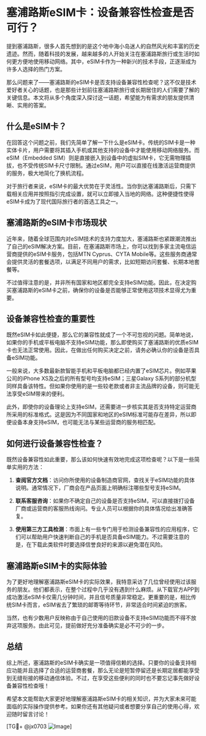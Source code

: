 # 塞浦路斯eSIM卡：设备兼容性检查是否可行？

提到塞浦路斯，很多人首先想到的是这个地中海小岛迷人的自然风光和丰富的历史遗迹。然而，随着科技的发展，越来越多的人开始关注在塞浦路斯旅行或生活时如何更方便地使用移动网络。其中，eSIM卡作为一种新兴的技术手段，正逐渐成为许多人选择的热门方案。

那么问题来了——塞浦路斯的eSIM卡是否支持设备兼容性检查呢？这不仅是技术爱好者关心的话题，也是那些计划前往塞浦路斯旅行或长期居住的人们需要了解的关键信息。本文将从多个角度深入探讨这一话题，希望能为有需求的朋友提供清晰、实用的答案。

## 什么是eSIM卡？

在回答这个问题之前，我们先简单了解一下什么是eSIM卡。传统的SIM卡是一种实体卡片，用户需要将其插入手机或其他支持的设备中才能使用移动网络服务。而eSIM（Embedded SIM）则是直接嵌入到设备中的虚拟SIM卡，它无需物理插拔，也不受传统SIM卡尺寸限制。通过eSIM，用户可以直接在线激活运营商提供的服务，极大地简化了换机流程。

对于旅行者来说，eSIM卡的最大优势在于灵活性。当你到达塞浦路斯后，只需下载相关应用并按照指引完成设置，就可以立即接入当地的网络。这种便捷性使得eSIM卡成为了现代国际旅行者的首选工具之一。

## 塞浦路斯的eSIM卡市场现状

近年来，随着全球范围内对eSIM技术的支持力度加大，塞浦路斯也紧跟潮流推出了自己的eSIM解决方案。目前，在塞浦路斯市场上，你可以找到多家主流电信运营商提供的eSIM卡服务，包括MTN Cyprus、CYTA Mobile等。这些服务商通常会提供灵活的套餐选项，以满足不同用户的需求，比如短期访问套餐、长期本地套餐等。

不过值得注意的是，并非所有国家和地区都完全支持eSIM功能。因此，在决定购买塞浦路斯的eSIM卡之前，确保你的设备是否能够正常使用这项技术显得尤为重要。

## 设备兼容性检查的重要性

既然eSIM卡如此便捷，那么它的兼容性就成了一个不可忽视的问题。简单地说，如果你的手机或平板电脑不支持eSIM功能，那么即使购买了塞浦路斯的优质eSIM卡也无法正常使用。因此，在做出任何购买决定之前，请务必确认你的设备是否具备eSIM功能。

一般来说，大多数最新款智能手机和平板电脑都已经内置了eSIM芯片。例如苹果公司的iPhone XS及之后的所有型号均支持eSIM；三星Galaxy S系列的部分机型同样具备该特性。但如果你使用的是一些较老款或者非主流品牌的设备，则可能无法享受eSIM带来的便利。

此外，即使你的设备理论上支持eSIM，还需要进一步核实其是否支持特定运营商所采用的标准格式。这是因为不同国家和地区的eSIM标准可能存在差异，所以即便设备本身支持eSIM，也可能无法与某些运营商的服务相匹配。

## 如何进行设备兼容性检查？

既然设备兼容性如此重要，那么该如何快速有效地完成这项检查呢？以下是一些简单实用的方法：

1. **查阅官方文档**：访问你所使用的设备制造商官网，查找关于eSIM功能的具体说明。通常情况下，厂商会在产品页面上明确标注哪些型号支持eSIM。
   
2. **联系客服咨询**：如果你不确定自己的设备是否支持eSIM，可以直接拨打设备厂商或运营商的客服热线询问。专业人员可以根据你的具体情况给出准确答复。

3. **使用第三方工具检测**：市面上有一些专门用于检测设备兼容性的应用程序，它们可以帮助用户快速判断自己的手机是否具备eSIM能力。不过需要注意的是，在下载此类软件时要选择信誉良好的来源以避免潜在风险。

## 塞浦路斯eSIM卡的实际体验

为了更好地理解塞浦路斯eSIM卡的实际效果，我特意采访了几位曾经使用过该服务的朋友。他们都表示，在整个过程中几乎没有遇到什么麻烦。从下载官方APP到成功激活eSIM卡仅需几分钟时间，并且信号质量非常稳定。更重要的是，相比传统SIM卡而言，eSIM省去了繁琐的邮寄等待环节，非常适合时间紧迫的旅客。

当然，也有少数用户反映称由于自己使用的旧款设备不支持eSIM功能而不得不放弃这项服务。由此可见，提前做好充分准备确实是必不可少的一步。

## 总结

综上所述，塞浦路斯的eSIM卡确实是一项值得信赖的选择。只要你的设备支持相应功能并且选择了合适的运营商套餐，那么无论是短暂停留还是长期定居都能享受到无缝衔接的移动通信体验。不过，在享受这些便利的同时也不要忘记事先做好设备兼容性检查哦！

希望本文能帮助大家更好地理解塞浦路斯eSIM卡的相关知识，并为大家未来可能面临的实际操作提供参考。如果你还有其他疑问或者想要分享自己的使用心得，欢迎随时留言讨论！

[TG💪+ @jx0703 ![Image](https://github.com/user-attachments/assets/dbca1d08-cadb-493c-b0ec-ad6f7a83f270)]